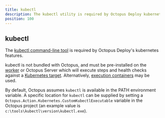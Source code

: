 ```yaml
---
title: kubectl  
description: The kubectl utility is required by Octopus Deploy kubernetes integration.  
position: 100
---
```


## kubectl

The [kubectl command-line tool](https://kubernetes.io/docs/reference/kubectl/overview/) is required by Octopus Deploy's kubernetes features.

kubectl is not bundled with Octopus, and must be pre-installed on the [worker](/docs/infrastructure/workers/index.md) or Octopus Server which will execute steps and health checks against a [Kubernetes target](/docs/infrastructure/deployment-targets/kubernetes-target/index.md). Alternatively, [execution containers](/docs/deployment-process/execution-containers-for-workers/index.md) may be used. 

By default, Octopus assumes `kubectl` is available in the PATH environment variable. A specific location for `kubectl` can be supplied by setting a `Octopus.Action.Kubernetes.CustomKubectlExecutable` variable in the Octopus project (an example value is `c:\tools\kubectl\version\kubectl.exe`). 

